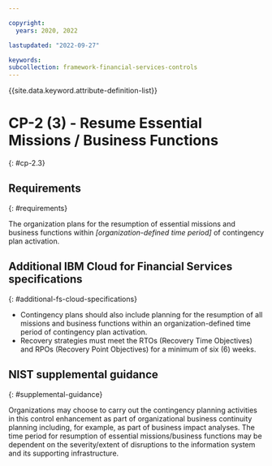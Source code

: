 ```yaml
---

copyright:
  years: 2020, 2022

lastupdated: "2022-09-27"

keywords: 
subcollection: framework-financial-services-controls
---
```


{{site.data.keyword.attribute-definition-list}}

         
# CP-2 (3) - Resume Essential Missions / Business Functions
{: #cp-2.3}

## Requirements
{: #requirements}

The organization plans for the resumption of essential missions and business functions within _[organization-defined time period]_ of contingency plan activation.

## Additional IBM Cloud for Financial Services specifications
{: #additional-fs-cloud-specifications}

- Contingency plans should also include planning for the resumption of all missions and business functions within an organization-defined time period of contingency plan activation.
- Recovery strategies must meet the RTOs (Recovery Time Objectives) and RPOs (Recovery Point Objectives) for a minimum of six (6) weeks.

## NIST supplemental guidance
{: #supplemental-guidance}

Organizations may choose to carry out the contingency planning activities in this control enhancement as part of organizational business continuity planning including, for example, as part of business impact analyses. The time period for resumption of essential missions/business functions may be dependent on the severity/extent of disruptions to the information system and its supporting infrastructure.



